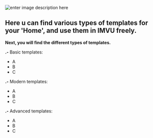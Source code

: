 ![enter image description here](https://i.pinimg.com/originals/ab/0f/45/ab0f456e52f79b0c6905264ef8198eb2.png)

## Here u can find various types of templates for your 'Home', and use them in IMVU freely.

**Next, you will find the different types of templates.**

**.-** Basic templates:

- A
- B
- C

**.-** Modern templates:

- A
- B
- C

**.-** Advanced templates:

- A
- B
- C
